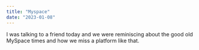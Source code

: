 ```yaml
---
title: "Myspace"
date: "2023-01-08"
---
```


I was talking to a friend today and we were reminiscing about the good old MySpace times and how we miss a platform like that.